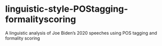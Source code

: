 # linguistic-style-POStagging-formalityscoring
A linguistic analysis of Joe Biden’s 2020 speeches using POS tagging and formality scoring
